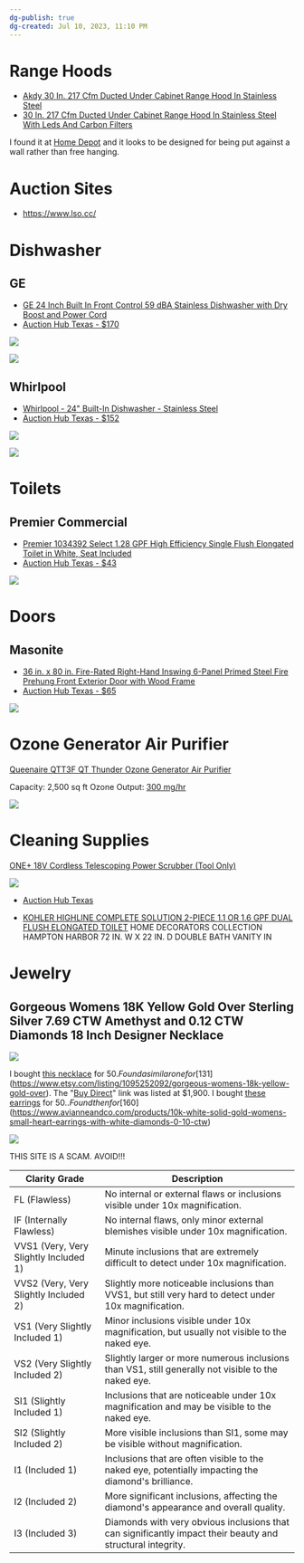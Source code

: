 ```yaml
---
dg-publish: true
dg-created: Jul 10, 2023, 11:10 PM
---
```

 
# Range Hoods

- [Akdy 30 In. 217 Cfm Ducted Under Cabinet Range Hood In Stainless Steel](https://www.auctionhubtexas.com/auctions/65/lot/21511-questions-and-answers-for-akdy-30-in-217-cfm-ducted-under-cabinet-range-hood-in-stainless-steel-with-leds-and-carbon-filters-condition-slightly-used-retail-325?fbclid=IwAR2VgI1vIWSyHTPoR54XFPgvawVhbqbBBEMMXn-qPQ39rnT7IdzI7EfERaY)
- [30 In. 217 Cfm Ducted Under Cabinet Range Hood In Stainless Steel With Leds And Carbon Filters](https://www.auctionhubtexas.com/auctions/65/lot/21455-30-in-217-cfm-ducted-under-cabinet-range-hood-in-stainless-steel-with-leds-and-carbon-filters-condition-used-retail-22999?fbclid=IwAR3emV7pTOQmwrpP5OMBHvbSmd8IKYqUk2VIAElgiug_QLXn_KQjswbkrLk)

I found it at [Home Depot](https://www.homedepot.com/p/Golden-Vantage-30-in-217-CFM-Convertible-Kitchen-Wall-Mount-Range-Hood-in-Stainless-Steel-with-Push-Control-LEDs-and-Carbon-Filters-RH0472/307566025) and it looks to be designed for being put against a wall rather than free hanging.

# Auction Sites

- https://www.lso.cc/

# Dishwasher

## GE

- [GE 24 Inch Built In Front Control 59 dBA Stainless Dishwasher with Dry Boost and Power Cord](https://www.homedepot.com/p/GE-24-in-Built-In-Tall-Tub-Front-Control-Stainless-Steel-Dishwasher-with-Dry-Boost-59-dBA-GDF510PSRSS/315596581)
- [Auction Hub Texas - $170](https://www.auctionhubtexas.com/auctions/90/lot/31827-msrp-5390-sb-100-ge-24-in-stainless-steel-front-control-built-in-tall-tub-dishwasher-with-steam-cleaning-dry-boost-and-59-dba-silver)

![](https://images.thdstatic.com/productImages/49810b9d-95af-470b-b414-a9c822de1b2e/svn/stainless-steel-ge-built-in-dishwashers-gdf510psrss-64_1000.jpg)

![](https://images.thdstatic.com/productImages/058a5b49-ed9a-4e10-bf1e-9a6fd54dae40/svn/stainless-steel-ge-built-in-dishwashers-gdf510psrss-e1_1000.jpg)


## Whirlpool

- [Whirlpool - 24" Built-In Dishwasher - Stainless Steel](https://www.bestbuy.com/site/whirlpool-24-built-in-dishwasher-stainless-steel/5796511.p?skuId=5796511)
- [Auction Hub Texas - $152](https://www.auctionhubtexas.com/auctions/90/lot/31830-msrp-4490-whirlpool-24-built-in-dishwasher-stainless-steel?fbclid=IwAR31kB84ugVVYjPBSt2UbSedoeV5fX0y9LY-Fd0PP45uloMapA8lIkAA9oQ)

![](https://pisces.bbystatic.com/image2/BestBuy_US/images/products/5796/5796511_sd.jpg;maxHeight=2000;maxWidth=2000)

![](https://pisces.bbystatic.com/image2/BestBuy_US/images/products/5796/5796511cv11d.jpg;maxHeight=2000;maxWidth=2000)


# Toilets

## Premier Commercial

- [Premier 1034392 Select 1.28 GPF High Efficiency Single Flush Elongated Toilet in White, Seat Included](https://www.dkhardware.com/premier-1034392-select-128-gpf-high-efficiency-single-flush-elongated-toilet-in-white-seat-included-product-3922013.html)
- [Auction Hub Texas - $43](https://www.auctionhubtexas.com/auctions/90/lot/31839-msrp-17424-premier-1034392-select-128-gpf-high-efficiency-single-flush-elongated-toilet-in-white-seat-included)

![](https://dkstatic.blob.core.windows.net/images/671176/original/1034392_usn.jpg)

# Doors

## Masonite

- [36 in. x 80 in. Fire-Rated Right-Hand Inswing 6-Panel Primed Steel Fire Prehung Front Exterior Door with Wood Frame](https://www.homedepot.com/p/Masonite-36-in-x-80-in-Fire-Rated-Right-Hand-Inswing-6-Panel-Primed-Steel-Fire-Prehung-Front-Exterior-Door-with-Wood-Frame-94238/202530358)
- [Auction Hub Texas - $65](https://www.auctionhubtexas.com/auctions/90/lot/31818-msrp-2457-sb-100-masonite-272092-36-in-x-80-in-white-right-hand-inswing-6-panel-primed-steel-prehung-front-door)

![](https://images.thdstatic.com/productImages/65bc7511-4577-41b7-a9de-8c461c57a604/svn/primed-white-masonite-steel-doors-without-glass-94238-64_1000.jpg)

# Ozone Generator Air Purifier

[Queenaire QTT3F QT Thunder Ozone Generator Air Purifier](https://www.lso.cc/auction/4662/item/queen-aire-thunder-ozone-deodorizer-142779/)

Capacity: 2,500 sq ft
Ozone Output: [300 mg/hr](https://ozoneexperts.com/products/queenaire-qt-thunder-ozone-generator-qtt3f.html)


![](https://cdnimg.webstaurantstore.com/images/products/large/601838/2153050.jpg)

# Cleaning Supplies

[ONE+ 18V Cordless Telescoping Power Scrubber (Tool Only)](https://www.homedepot.com/p/RYOBI-ONE-18V-Cordless-Telescoping-Power-Scrubber-Tool-Only-P4500/311738437)

![](https://images.thdstatic.com/productImages/9b72bbe2-d0b2-4330-b8a0-b7c298f7905d/svn/ryobi-floor-pads-p4500-64_1000.jpg)

- [Auction Hub Texas](https://www.auctionhubtexas.com/auctions/91/lot/33001-msrp-990-ryobi-one-18v-cordless-telescoping-power-scrubber-tool-only)



- [KOHLER HIGHLINE COMPLETE SOLUTION 2-PIECE 1.1 OR 1.6 GPF DUAL FLUSH ELONGATED TOILET](https://www.auctionhubtexas.com/auctions/91/lot/32816-msrp-3270-kohler-highline-complete-solution-2-piece-11-or-16-gpf-dual-flush-elongated-toilet-in-white-seat-included)
HOME DECORATORS COLLECTION HAMPTON HARBOR 72 IN. W X 22 IN. D DOUBLE BATH VANITY IN

# Jewelry


## Gorgeous Womens 18K Yellow Gold Over Sterling Silver 7.69 CTW Amethyst and 0.12 CTW Diamonds 18 Inch Designer Necklace

![](https://i.imgur.com/zcdH51y.png)

I bought [this necklace](https://www.policeauctions.com/auctions/4150479/gorgeous-womens-18k-yellow-gold-over-sterling-silver-7.69-ctw-amethyst-and-0.12-ctw-diamonds-18-inch-designer-necklace-4150479) for $50. Found a similar one for [$131](https://www.etsy.com/listing/1095252092/gorgeous-womens-18k-yellow-gold-over). The "[Buy Direct](https://www.policeauctions.com/buydirect/4150479)" link was listed at $1,900.
I bought [these earrings](https://www.policeauctions.com/auctions/4150480/gorgeous-womens-14k-white-gold-over-solid-sterling-silver-1%2F3-ctw-diamond-designer-earrings-4150480) for $50.. Found then for [$160](https://www.avianneandco.com/products/10k-white-solid-gold-womens-small-heart-earrings-with-white-diamonds-0-10-ctw)

![](https://i.imgur.com/Bhl8krN.png)


THIS SITE IS A SCAM. AVOID!!!

| Clarity Grade | Description |
|---------------|-------------|
| FL (Flawless) | No internal or external flaws or inclusions visible under 10x magnification. |
| IF (Internally Flawless) | No internal flaws, only minor external blemishes visible under 10x magnification. |
| VVS1 (Very, Very Slightly Included 1) | Minute inclusions that are extremely difficult to detect under 10x magnification. |
| VVS2 (Very, Very Slightly Included 2) | Slightly more noticeable inclusions than VVS1, but still very hard to detect under 10x magnification. |
| VS1 (Very Slightly Included 1) | Minor inclusions visible under 10x magnification, but usually not visible to the naked eye. |
| VS2 (Very Slightly Included 2) | Slightly larger or more numerous inclusions than VS1, still generally not visible to the naked eye. |
| SI1 (Slightly Included 1) | Inclusions that are noticeable under 10x magnification and may be visible to the naked eye. |
| SI2 (Slightly Included 2) | More visible inclusions than SI1, some may be visible without magnification. |
| I1 (Included 1) | Inclusions that are often visible to the naked eye, potentially impacting the diamond's brilliance. |
| I2 (Included 2) | More significant inclusions, affecting the diamond's appearance and overall quality. |
| I3 (Included 3) | Diamonds with very obvious inclusions that can significantly impact their beauty and structural integrity. |
